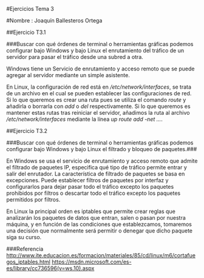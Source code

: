 #Ejercicios Tema 3

#Nombre : Joaquín Ballesteros Ortega


##Ejercicio T3.1

###Buscar con qué órdenes de terminal o herramientas gráficas podemos configurar bajo Windows y bajo Linux el enrutamiento del tráfico de un servidor para pasar el tráfico desde una subred a otra.

Windows tiene un Servicio de enrutamiento y acceso remoto que se puede agregar al servidor mediante un simple asistente.

En Linux, la configuración de red está en */etc/network/interfaces*, 
se trata de un archivo en el cual se pueden establecer las configuraciones de red. 
Si lo que queremos es crear una ruta pues se utiliza el comando *route* y añadirla o borrarla con *add* o *del* respectivamente. 
Si lo que queremos es mantener estas rutas tras reiniciar el servidor, añadimos la ruta al archivo */etc/network/interfaces* mediante la línea *up route add -net ...*.

##Ejercicio T3.2

###Buscar con qué órdenes de terminal o herramientas gráficas podemos configurar bajo Windows y bajo Linux el filtrado y bloqueo de paquetes.###


En Windows se usa el servicio de enrutamiento y acceso remoto que admite el filtrado de paquetes IP, especifica qué tipo de tráfico permite entrar y salir del enrutador.
La característica de filtrado de paquetes se basa en excepciones. Puede establecer filtros de paquetes por interfaz y configurarlos para
dejar pasar todo el tráfico excepto los paquetes prohibidos por filtros o descartar todo el tráfico excepto los paquetes permitidos por filtros. 

En Linux la principal orden es  iptables que permite crear reglas que analizarán los paquetes de datos que entran,
salen o pasan por nuestra máquina, y en función de las condiciones que establezcamos, tomaremos una decisión que
normalmente será permitir o denegar que dicho paquete siga su curso.



###Referencia
http://www.ite.educacion.es/formacion/materiales/85/cd/linux/m6/cortafuegos_iptables.html
https://msdn.microsoft.com/es-es/library/cc736596(v=ws.10).aspx
